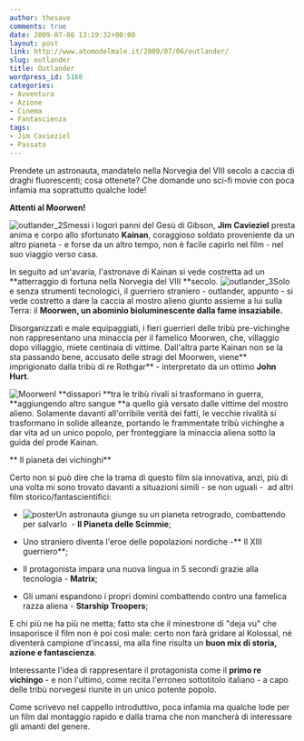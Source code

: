 ```yaml
---
author: thesave
comments: true
date: 2009-07-06 13:19:32+00:00
layout: post
link: http://www.atomodelmale.it/2009/07/06/outlander/
slug: outlander
title: Outlander
wordpress_id: 5168
categories:
- Avventura
- Azione
- Cinema
- Fantascienza
tags:
- Jim Cavieziel
- Passato
---
```


Prendete un astronauta, mandatelo nella Norvegia del VIII secolo a caccia di draghi fluorescenti; cosa ottenete? Che domande uno sci-fi movie con poca infamia ma soprattutto qualche lode!

**Attenti al Moorwen!**

![outlander_2](http://www.atomodelmale.it/wp-content/uploads/2009/07/outlander_2.jpg)Smessi i logori panni del Gesù di Gibson, **Jim Cavieziel** presta anima e corpo allo sfortunato **Kainan**, coraggioso soldato proveniente da un altro pianeta - e forse da un altro tempo, non è facile capirlo nel film - nel suo viaggio verso casa.

In seguito ad un'avaria, l'astronave di Kainan si vede costretta ad un **atterraggio di fortuna nella Norvegia del VIII **secolo. ![outlander_3](http://www.atomodelmale.it/wp-content/uploads/2009/07/outlander_3.jpg)Solo e senza strumenti tecnologici, il guerriero straniero - outlander, appunto - si vede costretto a dare la caccia al mostro alieno giunto assieme a lui sulla Terra: il **Moorwen, un abominio bioluminescente dalla fame insaziabile.**

Disorganizzati e male equipaggiati, i fieri guerrieri delle tribù pre-vichinghe non rappresentano una minaccia per il famelico Moorwen, che, villaggio dopo villaggio, miete centinaia di vittime. Dall'altra parte Kainan non se la sta passando bene, accusato delle stragi del Moorwen, viene** imprigionato dalla tribù di re Rothgar** - interpretato da un ottimo **John Hurt**.<!-- more -->


![Moorwen](http://www.atomodelmale.it/wp-content/uploads/2009/07/Moorwen.jpg)I **dissapori **tra le tribù rivali si trasformano in guerra, **aggiungendo altro sangue **a quello già versato dalle vittime del mostro alieno. Solamente davanti all'orribile verità dei fatti, le vecchie rivalità si trasformano in solide alleanze, portando le frammentate tribù vichinghe a dar vita ad un unico popolo, per fronteggiare la minaccia aliena sotto la guida del prode Kainan.

** Il pianeta dei vichinghi**

Certo non si può dire che la trama di questo film sia innovativa, anzi, più di una volta mi sono trovato davanti a situazioni simili - se non uguali -  ad altri film storico/fantascientifici:



	
  * ![poster](http://www.atomodelmale.it/wp-content/uploads/2009/07/poster.jpg)Un astronauta giunge su un pianeta retrogrado, combattendo per salvarlo  - **Il Pianeta delle Scimmie**;

	
  * Uno straniero diventa l'eroe delle popolazioni nordiche -** Il XIII guerriero**;

	
  * Il protagonista impara una nuova lingua in 5 secondi grazie alla tecnologia - **Matrix**;

	
  * Gli umani espandono i propri domini combattendo contro una famelica razza aliena - **Starship Troopers**;


E chi più ne ha più ne metta; fatto sta che il minestrone di "deja vu" che insaporisce il film non è poi così male: certo non farà gridare al Kolossal, né diventerà campione d'incassi, ma alla fine risulta un **buon mix di storia, azione e fantascienza**.

Interessante l'idea di rappresentare il protagonista come il **primo re vichingo** - e non l'ultimo, come recita l'erroneo sottotitolo italiano - a capo delle tribù norvegesi riunite in un unico potente popolo.

Come scrivevo nel cappello introduttivo, poca infamia ma qualche lode per un film dal montaggio rapido e dalla trama che non mancherà di interessare gli amanti del genere.
